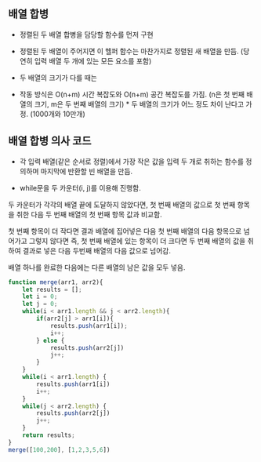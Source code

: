 ## 배열 합병

-  정렬된 두 배열 합병을 담당할 함수를 먼저 구현

-  정렬된 두 배열이 주어지면 이 헬퍼 함수는 마찬가지로 정렬된 새 배열을 만듬. (당연히 입력 배열 두 개에 있는 모든 요소를 포함)

- 두 배열의 크기가 다를 때는

- 작동 방식은 O(n+m) 시간 복잡도와 O(n+m) 공간 복잡도를 가짐. (n은 첫 번째 배열의 크기, m은 두 번째 배열의 크기) * 두 배열의 크기가 어느 정도 차이 난다고 가정. (1000개와 10만개)

## 배열 합병 의사 코드

- 각 입력 배열(같은 순서로 정렬)에서 가장 작은 값을 입력 두 개로 취하는 함수를 정의하며 마지막에 반환할 빈 배열을 만듬.

- while문을 두 카운터(i, j)를 이용해 진행함.

두 카운터가 각각의 배열 끝에 도달하지 않았다면, 첫 번째 배열의 값으로 첫 번째 항목을 취한 다음 두 번째 배열의 첫 번째 항목 값과 비교함. 

첫 번째 항목이 더 작다면 결과 배열에 집어넣은 다음 첫 번째 배열의 다음 항목으로 넘어가고 그렇지 않다면 즉, 첫 번째 배열에 있는 항목이 더 크다면 두 번째 배열의 값을 취하여 결과로 넣은 다음 두번째 배열의 다음 값으로 넘어감.

배열 하나를 완료한 다음에는 다른 배열의 남은 값을 모두 넣음.

```js
function merge(arr1, arr2){
    let results = [];
    let i = 0;
    let j = 0;
    while(i < arr1.length && j < arr2.length){
        if(arr2[j] > arr1[i]){
            results.push(arr1[i]);
            i++;
        } else {
            results.push(arr2[j])
            j++;
        }
    }
    while(i < arr1.length) {
        results.push(arr1[i])
        i++;
    }
    while(j < arr2.length) {
        results.push(arr2[j])
        j++;
    }
    return results;
}
merge([100,200], [1,2,3,5,6])
```
                   